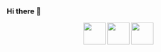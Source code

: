 ### Hi there 👋

<p align="center">
  <img src="https://seeklogo.com/images/C/c-logo-A44DB3D53C-seeklogo.com.png" height="50"/>
  <img src="https://upload.wikimedia.org/wikipedia/commons/thumb/e/ee/.NET_Core_Logo.svg/768px-.NET_Core_Logo.svg.png" height="50"/>
  <img src="https://devblogs.microsoft.com/aspnet/wp-content/uploads/sites/16/2019/04/BrandBlazor_nohalo_1000x.png" height="50"/>
</p>

<!--
**QuSZo/QuSZo** is a ✨ _special_ ✨ repository because its `README.md` (this file) appears on your GitHub profile.

Here are some ideas to get you started:

- 🔭 I’m currently working on ...
- 🌱 I’m currently learning ...
- 👯 I’m looking to collaborate on ...
- 🤔 I’m looking for help with ...
- 💬 Ask me about ...
- 📫 How to reach me: ...
- 😄 Pronouns: ...
- ⚡ Fun fact: ...
-->
